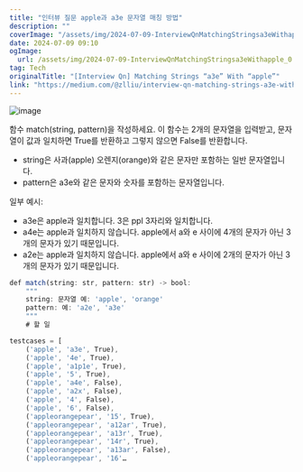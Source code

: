 ```yaml
---
title: "인터뷰 질문 apple과 a3e 문자열 매칭 방법"
description: ""
coverImage: "/assets/img/2024-07-09-InterviewQnMatchingStringsa3eWithapple_0.png"
date: 2024-07-09 09:10
ogImage:
  url: /assets/img/2024-07-09-InterviewQnMatchingStringsa3eWithapple_0.png
tag: Tech
originalTitle: "[Interview Qn] Matching Strings “a3e” With “apple”"
link: "https://medium.com/@zlliu/interview-qn-matching-strings-a3e-with-apple-5b0740e84a74"
---
```


![image](/assets/img/2024-07-09-InterviewQnMatchingStringsa3eWithapple_0.png)

함수 match(string, pattern)을 작성하세요. 이 함수는 2개의 문자열을 입력받고, 문자열이 값과 일치하면 True를 반환하고 그렇지 않으면 False를 반환합니다.

- string은 사과(apple) 오렌지(orange)와 같은 문자만 포함하는 일반 문자열입니다.
- pattern은 a3e와 같은 문자와 숫자를 포함하는 문자열입니다.

일부 예시:

<div class="content-ad"></div>

- a3e은 apple과 일치합니다. 3은 ppl 3자리와 일치합니다.
- a4e는 apple과 일치하지 않습니다. apple에서 a와 e 사이에 4개의 문자가 아닌 3개의 문자가 있기 때문입니다.
- a2e는 apple과 일치하지 않습니다. apple에서 a와 e 사이에 2개의 문자가 아닌 3개의 문자가 있기 때문입니다.

```js
def match(string: str, pattern: str) -> bool:
    """
    string: 문자열 예: 'apple', 'orange'
    pattern: 예: 'a2e', 'a3e'
    """
    # 할 일

testcases = [
    ('apple', 'a3e', True),
    ('apple', '4e', True),
    ('apple', 'a1p1e', True),
    ('apple', '5', True),
    ('apple', 'a4e', False),
    ('apple', 'a2x', False),
    ('apple', '4', False),
    ('apple', '6', False),
    ('appleorangepear', '15', True),
    ('appleorangepear', 'a12ar', True),
    ('appleorangepear', 'a13r', True),
    ('appleorangepear', '14r', True),
    ('appleorangepear', 'a13ar', False),
    ('appleorangepear', '16'…
```
